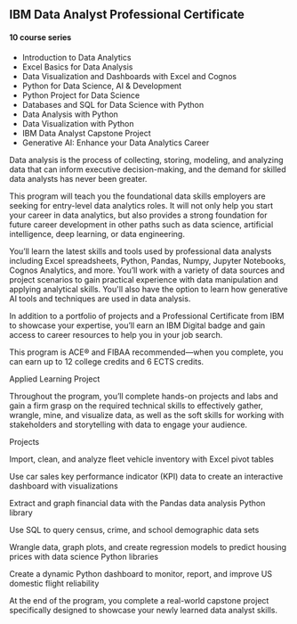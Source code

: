 ## IBM Data Analyst Professional Certificate

#### 10 course series

- Introduction to Data Analytics
- Excel Basics for Data Analysis
- Data Visualization and Dashboards with Excel and Cognos
- Python for Data Science, AI & Development
- Python Project for Data Science
- Databases and SQL for Data Science with Python
- Data Analysis with Python
- Data Visualization with Python
- IBM Data Analyst Capstone Project
- Generative AI: Enhance your Data Analytics Career

Data analysis is the process of collecting, storing, modeling, and analyzing data that can inform executive decision-making, and the demand for skilled data analysts has never been greater. 

This program will teach you the foundational data skills employers are seeking for entry-level data analytics roles. It will not only help you start your career in data analytics, but also provides a strong foundation for future career development in other paths such as data science, artificial intelligence, deep learning, or data engineering. 

You’ll learn the latest skills and tools used by professional data analysts including Excel spreadsheets, Python, Pandas, Numpy, Jupyter Notebooks, Cognos Analytics, and more. You’ll work with a variety of data sources and project scenarios to gain practical experience with data manipulation and applying analytical skills. You'll also have the option to learn how generative AI tools and techniques are used in data analysis.

In addition to a portfolio of projects and a Professional Certificate from IBM to showcase your expertise, you’ll earn an IBM Digital badge and gain access to career resources to help you in your job search.

This program is ACE® and FIBAA recommended—when you complete, you can earn up to 12 college credits and 6 ECTS credits.

Applied Learning Project

Throughout the program, you’ll complete hands-on projects and labs and gain a firm grasp on the required technical skills to effectively gather, wrangle, mine, and visualize data, as well as the soft skills for working with stakeholders and storytelling with data to engage your audience.

Projects

Import, clean, and analyze fleet vehicle inventory with Excel pivot tables

Use car sales key performance indicator (KPI) data to create an interactive dashboard with visualizations

Extract and graph financial data with the Pandas data analysis Python library

Use SQL to query census, crime, and school demographic data sets

Wrangle data, graph plots, and create regression models to predict housing prices with data science Python libraries

Create a dynamic Python dashboard to monitor, report, and improve US domestic flight reliability

At the end of the program, you complete a real-world capstone project specifically designed to showcase your newly learned data analyst skills.
